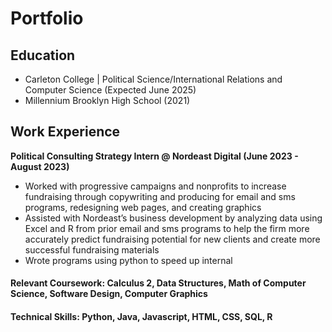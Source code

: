 # Portfolio

## Education
- Carleton College | Political Science/International Relations and Computer Science (Expected June 2025)
- Millennium Brooklyn High School (2021)

## Work Experience
**Political Consulting Strategy Intern @ Nordeast Digital (June 2023 - August 2023)**
- Worked with progressive campaigns and nonprofits to increase fundraising through copywriting and producing for email and sms programs, redesigning web pages, and creating graphics
- Assisted with Nordeast’s business development by analyzing data using Excel and R from prior email and sms programs to help the firm more accurately predict fundraising potential for new clients and create more successful fundraising materials 
- Wrote programs using python to speed up internal 

#### Relevant Coursework: Calculus 2, Data Structures, Math of Computer Science, Software Design, Computer Graphics
#### Technical Skills: Python, Java, Javascript, HTML, CSS, SQL, R
